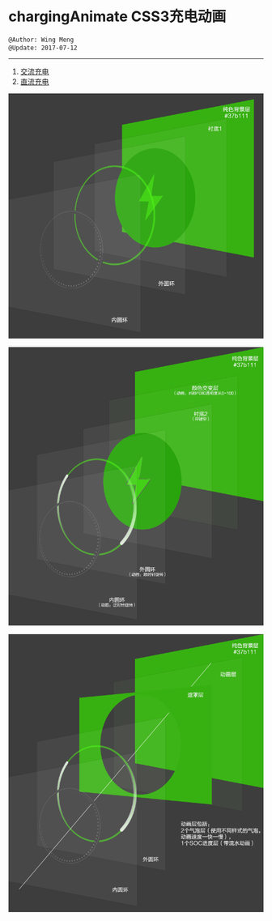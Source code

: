 # chargingAnimate CSS3充电动画
    @Author: Wing Meng
    @Update: 2017-07-12
---

1. [交流充电](https://wingmeng.github.io/charginAnimate/demo-AC.html)
1. [直流充电](https://wingmeng.github.io/charginAnimate/demo-DC.html)

![](Explain_AC_state1.png)

![](Explain_AC_state2.png)

![](Explain_DC.png)
